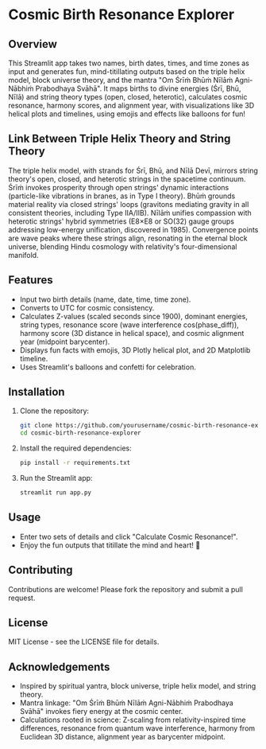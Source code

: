 # Cosmic Birth Resonance Explorer

## Overview
This Streamlit app takes two names, birth dates, times, and time zones as input and generates fun, mind-titillating outputs based on the triple helix model, block universe theory, and the mantra "Om Śrīṁ Bhūṁ Nīlāṁ Agni-Nābhiṁ Prabodhaya Svāhā". It maps births to divine energies (Śrī, Bhū, Nīlā) and string theory types (open, closed, heterotic), calculates cosmic resonance, harmony scores, and alignment year, with visualizations like 3D helical plots and timelines, using emojis and effects like balloons for fun!

## Link Between Triple Helix Theory and String Theory
The triple helix model, with strands for Śrī, Bhū, and Nīlā Devī, mirrors string theory's open, closed, and heterotic strings in the spacetime continuum. Śrīṁ invokes prosperity through open strings' dynamic interactions (particle-like vibrations in branes, as in Type I theory). Bhūṁ grounds material reality via closed strings' loops (gravitons mediating gravity in all consistent theories, including Type IIA/IIB). Nīlāṁ unifies compassion with heterotic strings' hybrid symmetries (E8×E8 or SO(32) gauge groups addressing low-energy unification, discovered in 1985). Convergence points are wave peaks where these strings align, resonating in the eternal block universe, blending Hindu cosmology with relativity's four-dimensional manifold.

## Features
- Input two birth details (name, date, time, time zone).
- Converts to UTC for cosmic consistency.
- Calculates Z-values (scaled seconds since 1900), dominant energies, string types, resonance score (wave interference cos(phase_diff)), harmony score (3D distance in helical space), and cosmic alignment year (midpoint barycenter).
- Displays fun facts with emojis, 3D Plotly helical plot, and 2D Matplotlib timeline.
- Uses Streamlit's balloons and confetti for celebration.

## Installation
1. Clone the repository:
   ```bash
   git clone https://github.com/yourusername/cosmic-birth-resonance-explorer.git
   cd cosmic-birth-resonance-explorer
   ```
2. Install the required dependencies:
   ```bash
   pip install -r requirements.txt
   ```
3. Run the Streamlit app:
   ```bash
   streamlit run app.py
   ```

## Usage
- Enter two sets of details and click "Calculate Cosmic Resonance!".
- Enjoy the fun outputs that titillate the mind and heart! 🎉

## Contributing
Contributions are welcome! Please fork the repository and submit a pull request.

## License
MIT License - see the LICENSE file for details.

## Acknowledgements
- Inspired by spiritual yantra, block universe, triple helix model, and string theory.
- Mantra linkage: "Om Śrīṁ Bhūṁ Nīlāṁ Agni-Nābhiṁ Prabodhaya Svāhā" invokes fiery energy at the cosmic center.
- Calculations rooted in science: Z-scaling from relativity-inspired time differences, resonance from quantum wave interference, harmony from Euclidean 3D distance, alignment year as barycenter midpoint.